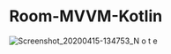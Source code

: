 # Room-MVVM-Kotlin
![Screenshot_20200415-134753_N o t e](https://user-images.githubusercontent.com/63308192/79313754-8d07c880-7f20-11ea-9277-80b80c2d5205.jpg)
